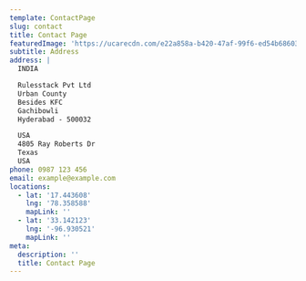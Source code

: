 ```yaml
---
template: ContactPage
slug: contact
title: Contact Page
featuredImage: 'https://ucarecdn.com/e22a858a-b420-47af-99f6-ed54b6860333/'
subtitle: Address
address: |
  INDIA 

  Rulesstack Pvt Ltd 
  Urban County
  Besides KFC
  Gachibowli 
  Hyderabad - 500032

  USA 
  4805 Ray Roberts Dr
  Texas 
  USA
phone: 0987 123 456
email: example@example.com
locations:
  - lat: '17.443608'
    lng: '78.358588'
    mapLink: ''
  - lat: '33.142123'
    lng: '-96.930521'
    mapLink: ''
meta:
  description: ''
  title: Contact Page
---
```

 
